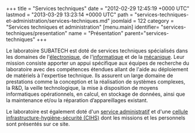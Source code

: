 +++
title = "Services techniques"
date = "2012-02-29 12:45:19 +0000 UTC"
lastmod = "2013-03-29 13:23:14 +0000 UTC"
path = "services-techniques-et-administration/services-techniques.md"
joomlaid = 122
category = "Services techniques et administration"
[menu.main]
  identifier= "services-techniques/presentation"
  name = "Présentation"
  parent="services-techniques"
+++
<p>Le laboratoire SUBATECH est doté de services techniques spécialisés dans les domaines de l'<a href="fr/services-techniques/electronique/presentation">électronique</a>, de l'<a href="fr/services-techniques/informatique/presentation">informatique</a> et de la <a href="fr/services-techniques/mecanique/presentation">mécanique</a>. Leur mission consiste apporter un appui spécifique aux équipes de recherche du laboratoire avec des compétences étendues allant de l'aide au déploiement de matériels à l'expertise technique. Ils assurent un large domaine de prestations comme la conception et la réalisation de systèmes complexes, la R&amp;D, la veille technologique, la mise à disposition de moyens informatiques opérationnels, en calcul, en stockage de données, ainsi que la maintenance et/ou la réparation d’appareillages existant.</p>
<p>Le laboratoire est également doté d'un <a href="services-techniques-et-administration/administration/presentation.md">service administratif</a> et d'une <a href="/fr/radioprotection/">cellule infrastructure-hygiène-sécurité (CIHS)</a> dont les missions et les personnels sont présentés sur ce site. </p>